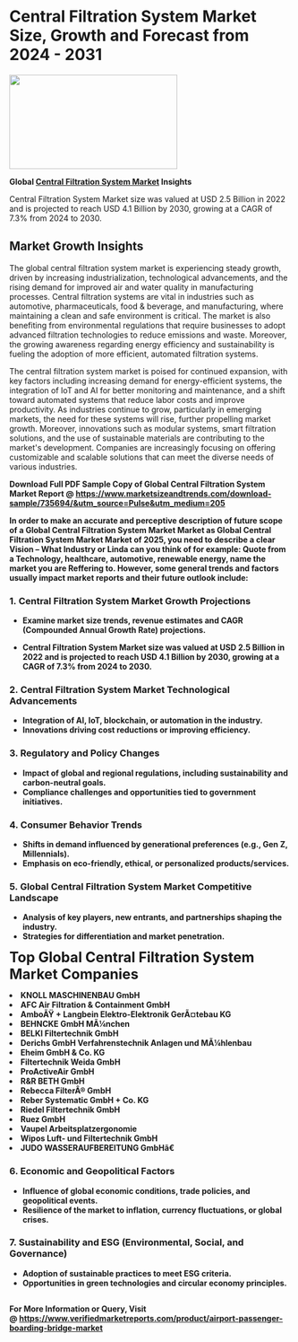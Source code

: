 <H1>Central Filtration System Market Size, Growth and Forecast from 2024 - 2031</H1><img class="aligncenter size-medium wp-image-584254" src="https://thirdeyenews.in/wp-content/uploads/2024/09/Global-Market-Research-300x168.jpeg" alt="" width="300" height="168" /><p><strong>Global&nbsp;<a href="https://www.marketsizeandtrends.com/download-sample/735694/&amp;utm_source=Pulse&amp;utm_medium=205">Central Filtration System Market</a> Insights</strong></p><p>Central Filtration System Market size was valued at USD 2.5 Billion in 2022 and is projected to reach USD 4.1 Billion by 2030, growing at a CAGR of 7.3% from 2024 to 2030.</p><p><h2>Market Growth Insights</h2> <p>The global central filtration system market is experiencing steady growth, driven by increasing industrialization, technological advancements, and the rising demand for improved air and water quality in manufacturing processes. Central filtration systems are vital in industries such as automotive, pharmaceuticals, food & beverage, and manufacturing, where maintaining a clean and safe environment is critical. The market is also benefiting from environmental regulations that require businesses to adopt advanced filtration technologies to reduce emissions and waste. Moreover, the growing awareness regarding energy efficiency and sustainability is fueling the adoption of more efficient, automated filtration systems.</p> <p><strong></strong></p> <p>The central filtration system market is poised for continued expansion, with key factors including increasing demand for energy-efficient systems, the integration of IoT and AI for better monitoring and maintenance, and a shift toward automated systems that reduce labor costs and improve productivity. As industries continue to grow, particularly in emerging markets, the need for these systems will rise, further propelling market growth. Moreover, innovations such as modular systems, smart filtration solutions, and the use of sustainable materials are contributing to the market's development. Companies are increasingly focusing on offering customizable and scalable solutions that can meet the diverse needs of various industries.</p> <p><strong></p><p><span class=""><strong>Download Full PDF Sample Copy of Global Central Filtration System Market Report</strong> @ <a href="https://www.marketsizeandtrends.com/download-sample/735694/&amp;utm_source=Pulse&amp;utm_medium=205" target="_blank">https://www.marketsizeandtrends.com/download-sample/735694/&amp;utm_source=Pulse&amp;utm_medium=205</a></span></p><p>In order to make an accurate and perceptive description of future scope of a Global&nbsp;Central Filtration System Market Market as Global&nbsp;Central Filtration System Market Market of 2025, you need to describe a clear Vision &ndash; What Industry or Linda can you think of for example: Quote from a Technology, healthcare, automotive, renewable energy, name the market you are Reffering to. However, some general trends and factors usually impact market reports and their future outlook include:</p><h3>1.&nbsp;<strong>Central Filtration System Market Growth Projections</strong></h3><ul><li>Examine market size trends, revenue estimates and CAGR (Compounded Annual Growth Rate) projections.</li><li><p>Central Filtration System Market size was valued at USD 2.5 Billion in 2022 and is projected to reach USD 4.1 Billion by 2030, growing at a CAGR of 7.3% from 2024 to 2030.</p></li></ul><h3>2.&nbsp;<strong>Central Filtration System Market Technological Advancements</strong></h3><ul><li>Integration of AI, IoT, blockchain, or automation in the industry.</li><li>Innovations driving cost reductions or improving efficiency.</li></ul><h3>3.&nbsp;<strong>Regulatory and Policy Changes</strong></h3><ul><li>Impact of global and regional regulations, including sustainability and carbon-neutral goals.</li><li>Compliance challenges and opportunities tied to government initiatives.</li></ul><h3>4.&nbsp;<strong>Consumer Behavior Trends</strong></h3><ul><li>Shifts in demand influenced by generational preferences (e.g., Gen Z, Millennials).</li><li>Emphasis on eco-friendly, ethical, or personalized products/services.</li></ul><h3>5.&nbsp;<strong>Global Central Filtration System Market Competitive Landscape</strong></h3><ul><li>Analysis of key players, new entrants, and partnerships shaping the industry.</li><li>Strategies for differentiation and market penetration.</li></ul><p data-pm-slice="1 1 []"><span style="color: inherit; font-family: inherit; font-size: 25px;">Top Global Central Filtration System Market Companies</span></p><div class="" data-test-id=""><p><li>KNOLL MASCHINENBAU GmbH</li><li> AFC Air Filtration & Containment GmbH</li><li> AmboÃŸ + Langbein Elektro-Elektronik GerÃ¤tebau KG</li><li> BEHNCKE GmbH MÃ¼nchen</li><li> BELKI Filtertechnik GmbH</li><li> Derichs GmbH Verfahrenstechnik Anlagen und MÃ¼hlenbau</li><li> Eheim GmbH & Co. KG</li><li> Filtertechnik Weida GmbH</li><li> ProActiveAir GmbH</li><li> R&R BETH GmbH</li><li> Rebecca FilterÂ® GmbH</li><li> Reber Systematic GmbH + Co. KG</li><li> Riedel Filtertechnik GmbH</li><li> Ruez GmbH</li><li> Vaupel Arbeitsplatzergonomie</li><li> Wipos Luft- und Filtertechnik GmbH</li><li> JUDO WASSERAUFBEREITUNG GmbHã€</li></p></div><h3>6.&nbsp;<strong>Economic and Geopolitical Factors</strong></h3><ul><li>Influence of global economic conditions, trade policies, and geopolitical events.</li><li>Resilience of the market to inflation, currency fluctuations, or global crises.</li></ul><h3>7.&nbsp;<strong>Sustainability and ESG (Environmental, Social, and Governance)</strong></h3><ul><li>Adoption of sustainable practices to meet ESG criteria.</li><li>Opportunities in green technologies and circular economy principles.</li></ul><h2><strong style="font-size: 14px;">For More Information or Query, Visit @&nbsp;</strong><a style="background-color: #ffffff; font-size: 14px;" href="https://www.marketsizeandtrends.com/report/central-filtration-system-market/" target="_blank">https://www.verifiedmarketreports.com/product/airport-passenger-boarding-bridge-market</a></h2>
